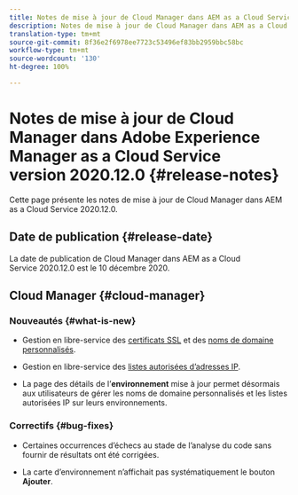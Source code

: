 ```yaml
---
title: Notes de mise à jour de Cloud Manager dans AEM as a Cloud Service version 2020.12.0
description: Notes de mise à jour de Cloud Manager dans AEM as a Cloud Service version 2020.12.0
translation-type: tm+mt
source-git-commit: 8f36e2f6978ee7723c53496ef83bb2959bbc58bc
workflow-type: tm+mt
source-wordcount: '130'
ht-degree: 100%

---
```



# Notes de mise à jour de Cloud Manager dans Adobe Experience Manager as a Cloud Service version 2020.12.0 {#release-notes}

Cette page présente les notes de mise à jour de Cloud Manager dans AEM as a Cloud Service 2020.12.0.

## Date de publication {#release-date}

La date de publication de Cloud Manager dans AEM as a Cloud Service 2020.12.0 est le 10 décembre 2020.

## Cloud Manager {#cloud-manager}

### Nouveautés {#what-is-new}

* Gestion en libre-service des [certificats SSL](/help/implementing/cloud-manager/managing-ssl-certifications/introduction.md) et des [noms de domaine personnalisés](/help/implementing/cloud-manager/custom-domain-names/introduction.md).

* Gestion en libre-service des [listes autorisées d’adresses IP](/help/implementing/cloud-manager/ip-allow-lists/introduction.md).

* La page des détails de l’**environnement** mise à jour permet désormais aux utilisateurs de gérer les noms de domaine personnalisés et les listes autorisées IP sur leurs environnements.


### Correctifs {#bug-fixes}

* Certaines occurrences d’échecs au stade de l’analyse du code sans fournir de résultats ont été corrigées.

* La carte d’environnement n’affichait pas systématiquement le bouton **Ajouter**.
